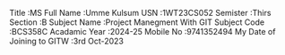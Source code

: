 Title :MS
Full Name :Umme Kulsum
USN :1WT23CS052
Semister :Thirs
Section :B
Subject Name :Project Manegment With GIT
Subject Code :BCS358C
Acadamic Year :2024-25
Mobile No :9741352494
My Date of Joining to GITW :3rd Oct-2023



